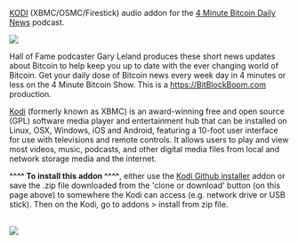 <a href="kodi.tv">KODI<a> (XBMC/OSMC/Firestick) audio addon for the <a href="https://BitBlockBoom.com">4 Minute Bitcoin Daily News</a> podcast.<br>

<img src="https://ssl-static.libsyn.com/p/assets/b/3/3/2/b33258a2f4c0cac0/1400x_4minutebitcoin.jpg"><br>

Hall of Fame podcaster Gary Leland produces these short news updates about Bitcoin to help keep you up to date with the ever changing world of Bitcoin. Get your daily dose of Bitcoin news every week day in 4 minutes or less on the 4 Minute Bitcoin Show. This is a https://BitBlockBoom.com production.<br>

<a href="www.kodi.tv">Kodi</a> (formerly known as XBMC) is an award-winning free and open source (GPL) software media player and entertainment hub that can be installed on Linux, OSX, Windows, iOS and Android, featuring a 10-foot user interface for use with televisions and remote controls. It allows users to play and view most videos, music, podcasts, and other digital media files from local and network storage media and the internet.<br>

<b>^^^^ To install this addon ^^^^</b>, either use the <a href="https://www.tvaddons.co/github-browser-kodi/">Kodi Github installer</a> addon or save the .zip file downloaded from the 'clone or download' button (on this page above) to somewhere the Kodi can access (e.g. network drive or USB stick). Then on the Kodi, go to addons > install from zip file.<br>

<br><a href="http://www.kodi.tv"><img src="https://kodi.tv/sites/default/files/page/field_image/about--devices.jpg">
